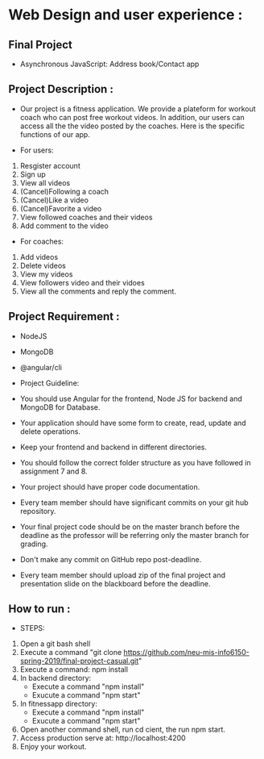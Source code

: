 # Web Design and user experience :
## Final Project
* Asynchronous JavaScript: Address book/Contact app

## Project Description : 
*   Our project is a fitness application. We provide a plateform for workout coach who can post free workout videos. In addition, our users can access all the the video posted by the coaches. Here is the specific functions of our app.

* For users:

1. Resgister account
2. Sign up
3. View all videos
4. (Cancel)Following a coach
5. (Cancel)Like a video
6. (Cancel)Favorite a video
7. View followed coaches and their videos
8. Add comment to the video


* For coaches:
1. Add videos
2. Delete videos
3. View my videos
4. View followers video and their vidoes
5. View all the comments and reply the comment.


## Project Requirement :

* NodeJS
* MongoDB
* @angular/cli

* Project Guideline:
* You should use Angular for the frontend, Node JS for backend and MongoDB for Database.
* Your application should have some form to create, read, update and delete operations.
* Keep your frontend and backend in different directories.
* You should follow the correct folder structure as you have followed in assignment 7 and 8.
* Your project should have proper code documentation.
* Every team member should have significant commits on your git hub repository.
* Your final project code should be on the master branch before the deadline as the professor will be referring only the master branch for grading.
* Don't make any commit on GitHub repo post-deadline.
* Every team member should upload zip of the final project and presentation slide on the blackboard before the deadline.



## How to run :
* STEPS:
1. Open a git bash shell
2. Execute a command "git clone https://github.com/neu-mis-info6150-spring-2019/final-project-casual.git"
3. Execute a command: npm install
4. In backend directory: 
    * Execute a command "npm install"
    * Exucute a command "npm start"
5. In fitnessapp directory:
    * Execute a command "npm install"
    * Exucute a command "npm start"
4. Open another command shell, run cd cient, the run npm start.
5. Access production serve at: http://localhost:4200
6. Enjoy your workout.

